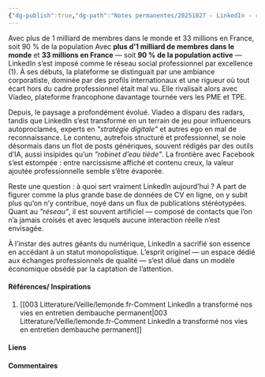 ```yaml
---
{"dg-publish":true,"dg-path":"Notes permanentes/20251027 - LinkedIn - réseau professionnel - évolution.md","permalink":"/notes-permanentes/20251027-linked-in-reseau-professionnel-evolution/","dgPassFrontmatter":true}
---
```


Avec plus de 1 milliard de membres dans le monde et 33 millions en France, soit 90 % de la population
Avec **plus d’1 milliard de membres dans le monde** et **33 millions en France** — soit **90 % de la population active** — LinkedIn s’est imposé comme le réseau social professionnel par excellence (1). À ses débuts, la plateforme se distinguait par une ambiance corporatiste, dominée par des profils internationaux et une rigueur où tout écart hors du cadre professionnel était mal vu. Elle rivalisait alors avec Viadeo, plateforme francophone davantage tournée vers les PME et TPE.

Depuis, le paysage a profondément évolué. Viadeo a disparu des radars, tandis que LinkedIn s’est transformé en un terrain de jeu pour influenceurs autoproclamés, experts en _"stratégie digitale"_ et autres ego en mal de reconnaissance. Le contenu, autrefois structuré et professionnel, se noie désormais dans un flot de posts génériques, souvent rédigés par des outils d’IA, aussi insipides qu’un _"robinet d’eau tiède"_. La frontière avec Facebook s’est estompée : entre narcissisme affiché et contenu creux, la valeur ajoutée professionnelle semble s’être évaporée.

Reste une question : à quoi sert vraiment LinkedIn aujourd’hui ? A part de figurer comme la plus grande base de données de CV en ligne, on y subit plus qu’on n’y contribue, noyé dans un flux de publications stéréotypées. 
Quant au _"réseau"_, il est souvent artificiel — composé de contacts que l’on n’a jamais croisés et avec lesquels aucune interaction réelle n’est envisagée.

À l’instar des autres géants du numérique, LinkedIn a sacrifié son essence en accédant à un statut monopolistique. L’esprit originel — un espace dédié aux échanges professionnels de qualité — s’est dilué dans un modèle économique obsédé par la captation de l’attention.

#### Références/ Inspirations
1. [[003 Litterature/Veille/lemonde.fr-Comment LinkedIn a transformé nos vies en entretien dembauche permanent\|003 Litterature/Veille/lemonde.fr-Comment LinkedIn a transformé nos vies en entretien dembauche permanent]]

#### Liens



#### Commentaires


